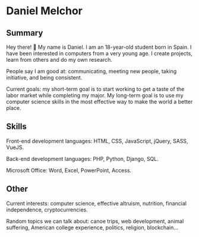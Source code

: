 # Daniel Melchor
## Summary 
Hey there! :wave: My name is Daniel. I am an 18-year-old student born in Spain. I have been interested in computers from a very young age. I create projects, learn from others and do my own research.

People say I am good at: communicating, meeting new people, taking initiative, and being consistent.

Current goals: my short-term goal is to start working to get a taste of the labor market while completing my major. My long-term goal is to use my computer science skills in the most effective way to make the world a better place.
## Skills
Front-end development languages: HTML, CSS, JavaScript, jQuery, SASS, VueJS.

Back-end development languages: PHP, Python, Django, SQL.

Microsoft Office: Word, Excel, PowerPoint, Access.
## Other
Current interests: computer science, effective altruism, nutrition, financial independence, cryptocurrencies.

Random topics we can talk about: canoe trips, web development, animal suffering, American college experience, politics, religion, blockchain…
